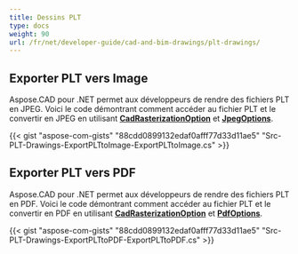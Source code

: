 ```yaml
---
title: Dessins PLT
type: docs
weight: 90
url: /fr/net/developer-guide/cad-and-bim-drawings/plt-drawings/
---
```


## **Exporter PLT vers Image**

Aspose.CAD pour .NET permet aux développeurs de rendre des fichiers PLT en JPEG. Voici le code démontrant comment accéder au fichier PLT et le convertir en JPEG en utilisant [**CadRasterizationOption**](https://reference.aspose.com/cad/net/aspose.cad.imageoptions/cadrasterizationoptions) et [**JpegOptions**](https://reference.aspose.com/cad/net/aspose.cad.imageoptions/jpegoptions).

{{< gist "aspose-com-gists" "88cdd0899132edaf0afff77d33d11ae5" "Src-PLT-Drawings-ExportPLTtoImage-ExportPLTtoImage.cs" >}}

## **Exporter PLT vers PDF**

Aspose.CAD pour .NET permet aux développeurs de rendre des fichiers PLT en PDF. Voici le code démontrant comment accéder au fichier PLT et le convertir en PDF en utilisant [**CadRasterizationOption**](https://reference.aspose.com/cad/net/aspose.cad.imageoptions/cadrasterizationoptions) et [**PdfOptions**](https://reference.aspose.com/cad/net/aspose.cad.imageoptions/pdfoptions).

{{< gist "aspose-com-gists" "88cdd0899132edaf0afff77d33d11ae5" "Src-PLT-Drawings-ExportPLTtoPDF-ExportPLTtoPDF.cs" >}}
